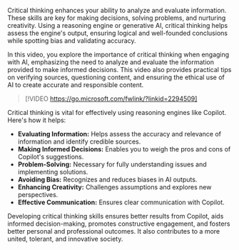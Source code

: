 Critical thinking enhances your ability to analyze and evaluate information. These skills are key for making decisions, solving problems, and nurturing creativity. Using a reasoning engine or generative AI, critical thinking helps assess the engine's output, ensuring logical and well-founded conclusions while spotting bias and validating accuracy. 

In this video, you explore the importance of critical thinking when engaging with AI, emphasizing the need to analyze and evaluate the information provided to make informed decisions. This video also provides practical tips on verifying sources, questioning content, and ensuring the ethical use of AI to create accurate and responsible content. 

> [!VIDEO https://go.microsoft.com/fwlink/?linkid=2294509]

Critical thinking is vital for effectively using reasoning engines like Copilot. Here's how it helps:

- **Evaluating Information:** Helps assess the accuracy and relevance of information and identify credible sources.
- **Making Informed Decisions:** Enables you to weigh the pros and cons of Copilot's suggestions.
- **Problem-Solving:** Necessary for fully understanding issues and implementing solutions.
- **Avoiding Bias:** Recognizes and reduces biases in AI outputs.
- **Enhancing Creativity:** Challenges assumptions and explores new perspectives.
- **Effective Communication:** Ensures clear communication with Copilot.

Developing critical thinking skills ensures better results from Copilot, aids informed decision-making, promotes constructive engagement, and fosters better personal and professional outcomes. It also contributes to a more united, tolerant, and innovative society.